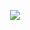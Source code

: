 <p align="center">
    <img src="https://file.garden/Z1OpYh3OMHUM4tMG/Untitled782_20250506221927.png">
</p>
